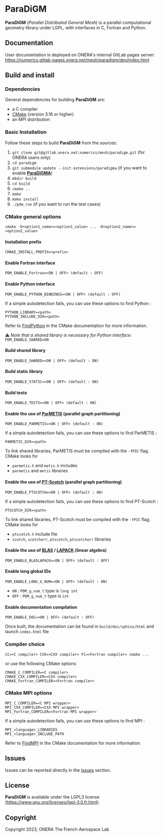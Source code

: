 # ParaDiGM #

**ParaDiGM** (*Parallel Distributed General Mesh*) is a parallel computational geometry library under LGPL, with interfaces in C, Fortran and Python.

## Documentation  ##

User documentation is deployed on ONERA's internal GitLab pages server: https://numerics.gitlab-pages.onera.net/mesh/paradigm/dev/index.html

## Build and install ##

### Dependencies

General dependencies for building **ParaDiGM** are:
- a C compiler
- [CMake](https://cmake.org/) (version 3.16 or higher)
- an MPI distribution

### Basic Installation

Follow these steps to build **ParaDiGM** from the sources:

1. `git clone git@gitlab.onera.net:numerics/mesh/paradigm.git` (for ONERA users only)
1. `cd paradigm`
1. `git submodule update --init extensions/paradigma` (if you want to enable [**ParaDiGMA**](https://gitlab.onera.net/numerics/mesh/paradigma))
1. `mkdir build`
1. `cd build`
1. `cmake ..`
1. `make`
1. `make install`
1. `./pdm_run` (if you want to run the test cases)

### CMake general options
    cmake -D<option1_name>=<option1_value> ... -D<option2_name>=<option2_value>

#### Installation prefix
    CMAKE_INSTALL_PREFIX=<prefix>

#### Enable Fortran interface
    PDM_ENABLE_Fortran=<ON | OFF> (default : OFF)

#### Enable Python interface
    PDM_ENABLE_PYTHON_BINDINGS=<ON | OFF> (default : OFF)

If a simple autodetection fails, you can use these options to find Python :

    PYTHON_LIBRARY=<path>
    PYTHON_INCLUDE_DIR=<path>

Refer to [FindPython](https://cmake.org/cmake/help/latest/module/FindPython.html) in the CMake documentation for more information.

:warning: *Note that a shared library is necessary for Python interface:* `PDM_ENABLE_SHARED=ON`



#### Build shared library
    PDM_ENABLE_SHARED=<ON | OFF> (default : ON)

#### Build static library
    PDM_ENABLE_STATIC=<ON | OFF> (default : ON)


#### Build tests
    PDM_ENABLE_TESTS=<ON | OFF> (default : ON)

#### Enable the use of [ParMETIS](https://github.com/KarypisLab/ParMETIS) (parallel graph partitioning)
    PDM_ENABLE_PARMETIS=<ON | OFF> (default : ON)

If a simple autodetection fails, you can use these options to find ParMETIS :

    PARMETIS_DIR=<path>

To link shared libraries, ParMETIS must be compiled with the `-fPIC` flag.<br>
CMake looks for
- `parmetis.h` and `metis.h` includes
- `parmetis` and `metis` libraries

#### Enable the use of [PT-Scotch](https://gitlab.inria.fr/scotch/scotch) (parallel graph partitioning)

    PDM_ENABLE_PTSCOTCH=<ON | OFF> (default : ON)

If a simple autodetection fails, you can use these options to find PT-Scotch :

    PTSCOTCH_DIR=<path>

To link shared libraries, PT-Scotch must be compiled with the `-fPIC` flag.<br>
CMake looks for
- `ptscotch.h` include file
- `scotch`, `scotcherr`, `ptscotch`, `ptscotcherr` libraries

#### Enable the use of [BLAS](https://www.netlib.org/blas/) / [LAPACK](https://www.netlib.org/lapack/) (linear algebra)
    PDM_ENABLE_BLASLAPACK=<ON | OFF> (default : OFF)

#### Enable long global IDs
    PDM_ENABLE_LONG_G_NUM=<ON | OFF> (default : ON)
- `ON`  : `PDM_g_num_t` type is `long int`
- `OFF` : `PDM_g_num_t` type is `int`

#### Enable documentation compilation
    PDM_ENABLE_DOC=<ON | OFF> (default : OFF)
Once built, the documentation can be found in `build/doc/sphinx/html` and launch `index.html` file

### Compiler choice
    CC=<C compiler> CXX=<CXX compiler> FC=<Fortran compiler> cmake ...

or use the following CMake options

    CMAKE_C_COMPILER=<C compiler>
    CMAKE_CXX_COMPILER=<CXX compiler>
    CMAKE_Fortran_COMPILER=<Fortran compiler>

### CMake MPI options
    MPI_C_COMPILER=<C MPI wrapper>
    MPI_CXX_COMPILER=<CXX MPI wrapper>
    MPI_Fortran_COMPILER=<Fortran MPI wrapper>

If a simple autodetection fails, you can use these options to find MPI :

    MPI_<language>_LIBRARIES
    MPI_<language>_INCLUDE_PATH

Refer to [FindMPI](https://cmake.org/cmake/help/latest/module/FindMPI.html) in the CMake documentation for more information.

## Issues ##

Issues can be reported directly in the [Issues](https://gitlab.onera.net/numerics/mesh/paradigm/-/issues) section.

## License ##

**ParaDiGM** is available under the LGPL3 license (https://www.gnu.org/licenses/lgpl-3.0.fr.html).

## Copyright ##

Copyright 2023, ONERA The French Aerospace Lab
